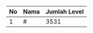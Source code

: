 | No | Nama            | Jumlah Level |
|----|-----------------|--------------|
| 1  | #    |    3531        |
